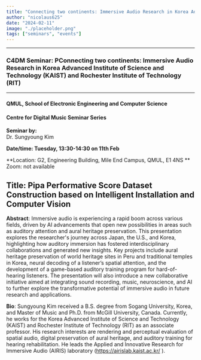 ```yaml
---
title: "Connecting two continents: Immersive Audio Research in Korea Advanced Institute of Science and Technology (KAIST) and Rochester Institute of Technology (RIT)"
author: "nicolaus625"
date: "2024-02-11"
image: "./placeholder.png"
tags: ["seminars", "events"]
---
```


---

### C4DM Seminar: PConnecting two continents: Immersive Audio Research in Korea Advanced Institute of Science and Technology (KAIST) and Rochester Institute of Technology (RIT)
-----------------

#### QMUL, School of Electronic Engineering and Computer Science

#### Centre for Digital Music Seminar Series

**Seminar by:**   
   Dr. Sungyoung Kim

**Date/time:  Tuesday, 13:30-14:30 on 11th Feb**

**Location: G2, Engineering Building, Mile End Campus, QMUL, E1 4NS **
Zoom: not available

<b>Title</b>: Pipa Performative Score Dataset Construction based on Intelligent Installation and Computer Vision
-----------------

<b>Abstract</b>: 
Immersive audio is experiencing a rapid boom across various fields, driven by AI advancements that open new possibilities in areas such as auditory attention and aural heritage preservation. This presentation explores the researcher's journey across Japan, the U.S., and Korea, highlighting how auditory immersion has fostered interdisciplinary collaborations and generated new insights. Key projects include aural heritage preservation of world heritage sites in Peru and traditional temples in Korea, neural decoding of a listener’s spatial attention, and the development of a game-based auditory training program for hard-of-hearing listeners. The presentation will also introduce a new collaborative initiative aimed at integrating sound recording, music, neuroscience, and AI to further explore the transformative potential of immersive audio in future research and applications.


<b>Bio</b>: 
Sungyoung Kim received a B.S. degree from Sogang University, Korea, and Master of Music and Ph.D. from McGill University, Canada. Currently, he works for the Korea Advanced Institute of Science and Technology (KAIST) and Rochester Institute of Technology (RIT) as an associate professor. His research interests are rendering and perceptual evaluation of spatial audio, digital preservation of aural heritage, and auditory training for hearing rehabilitation. He leads the Applied and Innovative Research for Immersive Audio (AIRIS) laboratory (https://airislab.kaist.ac.kr/ ).
